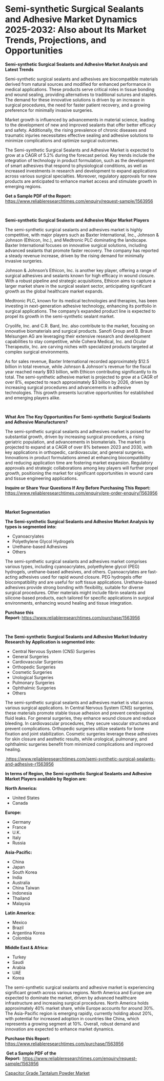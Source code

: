 <p><h1>Semi-synthetic Surgical Sealants and Adhesive Market Dynamics 2025-2032: Also about Its Market Trends, Projections, and Opportunities</h1></p><p><strong>Semi-synthetic Surgical Sealants and Adhesive Market Analysis and Latest Trends</strong></p>
<p><p>Semi-synthetic surgical sealants and adhesives are biocompatible materials derived from natural sources and modified for enhanced performance in medical applications. These products serve critical roles in tissue bonding and wound sealing, providing alternatives to traditional sutures and staples. The demand for these innovative solutions is driven by an increase in surgical procedures, the need for faster patient recovery, and a growing preference for minimally invasive surgeries.</p><p>Market growth is influenced by advancements in material science, leading to the development of new and improved sealants that offer better efficacy and safety. Additionally, the rising prevalence of chronic diseases and traumatic injuries necessitates effective sealing and adhesive solutions to minimize complications and optimize surgical outcomes.</p><p>The Semi-synthetic Surgical Sealants and Adhesive Market is expected to grow at a CAGR of 5.2% during the forecast period. Key trends include the integration of technology in product formulation, such as the development of smart adhesives that respond to physiological conditions, as well as increased investments in research and development to expand applications across various surgical specialties. Moreover, regulatory approvals for new products are anticipated to enhance market access and stimulate growth in emerging regions.</p></p>
<p><strong>Get a Sample PDF of the Report:&nbsp;</strong> <a href="https://www.reliableresearchtimes.com/enquiry/request-sample/1563956?utm_campaign=2180&utm_medium=2&utm_source=Github&utm_content=ia&utm_term=02042025&utm_id=semi-synthetic-surgical-sealants-and-adhesive">https://www.reliableresearchtimes.com/enquiry/request-sample/1563956</a></p>
<p>&nbsp;</p>
<p><strong>Semi-synthetic Surgical Sealants and Adhesive Major Market Players</strong></p>
<p><p>The semi-synthetic surgical sealants and adhesives market is highly competitive, with major players such as Baxter International, Inc., Johnson & Johnson (Ethicon, Inc.), and Medtronic PLC dominating the landscape. Baxter International focuses on innovative surgical solutions, including advanced sealants that promote faster recovery. The company has reported a steady revenue increase, driven by the rising demand for minimally invasive surgeries.</p><p>Johnson & Johnson’s Ethicon, Inc. is another key player, offering a range of surgical adhesives and sealants known for high efficacy in wound closure. With a robust pipeline and strategic acquisitions, Ethicon aims to capture a larger market share in the surgical sealant sector, anticipating significant growth as the global healthcare market expands.</p><p>Medtronic PLC, known for its medical technologies and therapies, has been investing in next-generation adhesive technology, enhancing its portfolio in surgical applications. The company’s expanded product line is expected to propel its growth in the semi-synthetic sealant market.</p><p>Cryolife, Inc. and C.R. Bard, Inc. also contribute to the market, focusing on innovative biomaterials and surgical products. Sanofi Group and B. Braun Melsungen AG are leveraging their extensive research and development capabilities to stay competitive, while Cohera Medical, Inc. and Ocular Therapeutix, Inc. are carving niches with specialized products targeted at complex surgical environments.</p><p>As for sales revenue, Baxter International recorded approximately $12.5 billion in total revenue, while Johnson & Johnson's revenue for the fiscal year reached nearly $93 billion, with Ethicon contributing significantly to its total. The semi-synthetic adhesive market is projected to grow at a CAGR of over 8%, expected to reach approximately $3 billion by 2026, driven by increasing surgical procedures and advancements in adhesive technologies. This growth presents lucrative opportunities for established and emerging players alike.</p></p>
<p>&nbsp;</p>
<p><strong>What Are The Key Opportunities For Semi-synthetic Surgical Sealants and Adhesive Manufacturers?</strong></p>
<p><p>The semi-synthetic surgical sealants and adhesives market is poised for substantial growth, driven by increasing surgical procedures, a rising geriatric population, and advancements in biomaterials. The market is projected to expand at a CAGR of over 8% between 2023 and 2030, with key applications in orthopedic, cardiovascular, and general surgeries. Innovations in product formulations aimed at enhancing biocompatibility and reducing application time are fostering market expansion. Regulatory approvals and strategic collaborations among key players will further propel growth, positioning the market for significant opportunities in wound care and tissue engineering applications.</p></p>
<p><strong>Inquire or Share Your Questions If Any Before Purchasing This Report:</strong> <a href="https://www.reliableresearchtimes.com/enquiry/pre-order-enquiry/1563956?utm_campaign=2180&utm_medium=2&utm_source=Github&utm_content=ia&utm_term=02042025&utm_id=semi-synthetic-surgical-sealants-and-adhesive">https://www.reliableresearchtimes.com/enquiry/pre-order-enquiry/1563956</a></p>
<p>&nbsp;</p>
<p><strong>Market Segmentation</strong></p>
<p><strong>The Semi-synthetic Surgical Sealants and Adhesive Market Analysis by types is segmented into:</strong></p>
<p><ul><li>Cyanoacrylates</li><li>Polyethylene Glycol Hydrogels</li><li>Urethane-based Adhesives</li><li>Others</li></ul></p>
<p><p>The semi-synthetic surgical sealants and adhesives market comprises various types, including cyanoacrylates, polyethylene glycol (PEG) hydrogels, urethane-based adhesives, and others. Cyanoacrylates are fast-acting adhesives used for rapid wound closure. PEG hydrogels offer biocompatibility and are useful for soft tissue applications. Urethane-based adhesives provide strong bonding with flexibility, suitable for diverse surgical procedures. Other materials might include fibrin sealants and silicone-based products, each tailored for specific applications in surgical environments, enhancing wound healing and tissue integration.</p></p>
<p><strong>Purchase this Report:&nbsp;</strong><a href="https://www.reliableresearchtimes.com/purchase/1563956?utm_campaign=2180&utm_medium=2&utm_source=Github&utm_content=ia&utm_term=02042025&utm_id=semi-synthetic-surgical-sealants-and-adhesive">https://www.reliableresearchtimes.com/purchase/1563956</a></p>
<p>&nbsp;</p>
<p><strong>The Semi-synthetic Surgical Sealants and Adhesive Market Industry Research by Application is segmented into:</strong></p>
<p><ul><li>Central Nervous System (CNS) Surgeries</li><li>General Surgeries</li><li>Cardiovascular Surgeries</li><li>Orthopedic Surgeries</li><li>Cosmetic Surgeries</li><li>Urological Surgeries</li><li>Pulmonary Surgeries</li><li>Ophthalmic Surgeries</li><li>Others</li></ul></p>
<p><p>The semi-synthetic surgical sealants and adhesives market is vital across various surgical applications. In Central Nervous System (CNS) surgeries, these materials promote stable tissue adhesion and prevent cerebrospinal fluid leaks. For general surgeries, they enhance wound closure and reduce bleeding. In cardiovascular procedures, they secure vascular structures and prevent complications. Orthopedic surgeries utilize sealants for bone fixation and joint stabilization. Cosmetic surgeries leverage these adhesives for skin closure and aesthetic results, while urological, pulmonary, and ophthalmic surgeries benefit from minimized complications and improved healing.</p></p>
<p><a href="https://www.reliableresearchtimes.com/semi-synthetic-surgical-sealants-and-adhesive-r1563956?utm_campaign=2180&utm_medium=2&utm_source=Github&utm_content=ia&utm_term=02042025&utm_id=semi-synthetic-surgical-sealants-and-adhesive">&nbsp;https://www.reliableresearchtimes.com/semi-synthetic-surgical-sealants-and-adhesive-r1563956</a></p>
<p><strong>In terms of Region, the Semi-synthetic Surgical Sealants and Adhesive Market Players available by Region are:</strong></p>
<p>
    <p> <strong> North America: </strong>
        <ul>
            <li>United States</li>
            <li>Canada</li>
        </ul>
        </p> 
    <p> <strong> Europe: </strong>
        <ul>
            <li>Germany</li>
            <li>France</li>
            <li>U.K.</li>
            <li>Italy</li>
            <li>Russia</li>
        </ul>
        </p> 
    <p> <strong> Asia-Pacific: </strong>
        <ul>
            <li>China</li>
            <li>Japan</li>
            <li>South Korea</li>
            <li>India</li>
            <li>Australia</li>
            <li>China Taiwan</li>
            <li>Indonesia</li>
            <li>Thailand</li>
            <li>Malaysia</li>
        </ul>
        </p> 
    <p> <strong> Latin America: </strong>
        <ul>
            <li>Mexico</li>
            <li>Brazil</li>
            <li>Argentina Korea</li>
            <li>Colombia</li>
        </ul>
        </p> 
    <p> <strong> Middle East & Africa: </strong>
        <ul>
            <li>Turkey</li>
            <li>Saudi</li>
            <li>Arabia</li>
            <li>UAE</li>
            <li>Korea</li>
        </ul>
    </p>
    </p>
<p><p>The semi-synthetic surgical sealants and adhesive market is experiencing significant growth across various regions. North America and Europe are expected to dominate the market, driven by advanced healthcare infrastructure and increasing surgical procedures. North America holds approximately 40% market share, while Europe accounts for around 30%. The Asia-Pacific region is emerging rapidly, currently holding about 20%, with potential for increased adoption in countries like China, which represents a growing segment at 10%. Overall, robust demand and innovation are expected to enhance market dynamics.</p></p>
<p><strong>Purchase this Report: </strong><a href="https://www.reliableresearchtimes.com/purchase/1563956?utm_campaign=2180&utm_medium=2&utm_source=Github&utm_content=ia&utm_term=02042025&utm_id=semi-synthetic-surgical-sealants-and-adhesive">https://www.reliableresearchtimes.com/purchase/1563956</a></p>
<p>&nbsp;<strong>Get a Sample PDF of the Report:&nbsp;&nbsp;</strong><a href="https://www.reliableresearchtimes.com/enquiry/request-sample/1563956?utm_campaign=2180&utm_medium=2&utm_source=Github&utm_content=ia&utm_term=02042025&utm_id=semi-synthetic-surgical-sealants-and-adhesive">https://www.reliableresearchtimes.com/enquiry/request-sample/1563956</a></p>
<p><strong></strong></p>
<p><p><a href="https://github.com/aaryaheron0c/Market-Research-Report-List-1/blob/main/capacitor-grade-tantalum-powder-market.md?utm_campaign=2180&utm_medium=2&utm_source=Github&utm_content=ia&utm_term=02042025&utm_id=semi-synthetic-surgical-sealants-and-adhesive">Capacitor Grade Tantalum Powder Market</a></p></p>